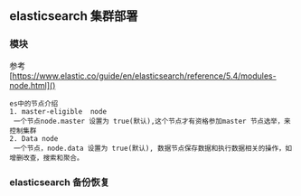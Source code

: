 ## elasticsearch 集群部署
### 模块 

  参考 [https://www.elastic.co/guide/en/elasticsearch/reference/5.4/modules-node.html]()
    
    es中的节点介绍 
    1. master-eligible  node 
     一个节点node.master 设置为 true(默认),这个节点才有资格参加master 节点选举，来控制集群 
    2. Data node 
     一个节点，node.data 设置为 true(默认), 数据节点保存数据和执行数据相关的操作，如增删改查，搜索和聚合。 
     
     
    
    
    
    
    
    
    
    
### elasticsearch 备份恢复
 

    
    
    
    
    
    
    
    
    
    
    
    
    
    
    
    
    
    
    
    
    
    
    
    
    
    
    
    
    
    
    
    
    
    
    
    
    
    
    
    
    
    
    
    
    
    
    
    
    
    
    
    
    
    
    
    
    
    
    
    
    
      
     